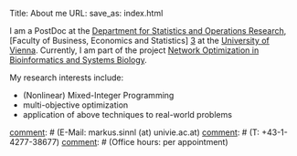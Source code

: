 Title: About me
URL:
save_as: index.html

I am a PostDoc at the [Department for Statistics and Operations Research][2], [Faculty of Business, Economics and Statistics] [3] at the [University of Vienna][2].
Currently, I am part of the project [Network Optimization in Bioinformatics and Systems Biology][1].

My research interests include:

* (Nonlinear) Mixed-Integer Programming
* multi-objective optimization
* application of above techniques to real-world problems

[comment]: <> (I am located at)
[comment]: # (Floor: 4)
[comment]: # (Room: 343 Oskar-Morgenstern Platz 1 1090 Wien, Austria) 
[comment]: # (E-Mail: markus.sinnl (at) univie.ac.at)
[comment]: # (T: +43-1-4277-38677) 
[comment]: # (Office hours: per appointment)

[1]: https://pf.fwf.ac.at/de/wissenschaft-konkret/project-finder?search[what]=Netzwerkoptimierung+in+Bioinformatik+und+Systembiologie
[2]: http://isor.univie.ac.at
[3]: http://wirtschaftswissenschaften.univie.ac.at
[4]: http://www.univie.ac.at

